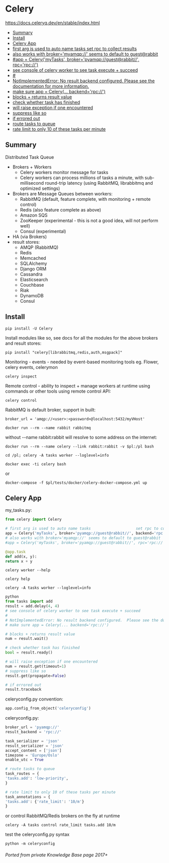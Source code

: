 # Celery

<https://docs.celeryq.dev/en/stable/index.html>

<!-- INDEX_START -->
- [Summary](#summary)
- [Install](#install)
- [Celery App](#celery-app)
- [first arg is used to auto name tasks                    set rpc to collect results](#first-arg-is-used-to-auto-name-tasks--------------------set-rpc-to-collect-results)
- [also works with broker='myamqp://' seems to default to guest@rabbit](#also-works-with-brokermyamqp-seems-to-default-to-guestrabbit)
- [#app = Celery('myTasks', broker='pyamqp://guest@rabbit//', rpc='rpc://')](#app--celerymytasks-brokerpyamqpguestrabbit-rpcrpc)
- [see console of celery worker to see task execute + succeed](#see-console-of-celery-worker-to-see-task-execute--succeed)
- [#](#)
- [NotImplementedError: No result backend configured.  Please see the documentation for more information.](#notimplementederror-no-result-backend-configured--please-see-the-documentation-for-more-information)
- [make sure app = Celery(... backend='rpc://')](#make-sure-app--celery-backendrpc)
- [blocks + returns result value](#blocks--returns-result-value)
- [check whether task has finished](#check-whether-task-has-finished)
- [will raise exception if one encountered](#will-raise-exception-if-one-encountered)
- [suppress like so](#suppress-like-so)
- [if errored out](#if-errored-out)
- [route tasks to queue](#route-tasks-to-queue)
- [rate limit to only 10 of these tasks per minute](#rate-limit-to-only-10-of-these-tasks-per-minute)
<!-- INDEX_END -->

## Summary

Distributed Task Queue

- Brokers + Workers
  - Celery workers monitor message for tasks
  - Celery workers can process millions of tasks a minute, with sub-millisecond round-trip latency (using RabbitMQ, librabbitmq and optimized settings)
- Brokers are Message Queues between workers:
  - RabbitMQ (default, feature complete, with monitoring + remote control)
  - Redis    (also feature complete as above)
  - Amazon SQS
  - ZooKeeper (experimental - this is not a good idea, will not perform well)
  - Consul (experimental)
- HA (via Brokers)
- result stores:
  - AMQP (RabbitMQ)
  - Redis
  - Memcached
  - SQLAlchemy
  - Django ORM
  - Cassandra
  - Elasticsearch
  - Couchbase
  - Riak
  - DynamoDB
  - Consul

## Install

```shell
pip install -U Celery
```

Install modules like so, see docs for all the modules for the above brokers and result stores:

```shell
pip install "celery[librabbitmq,redis,auth,msgpack]"
```

Monitoring - events - needed by event-based monitoring tools eg. Flower, celery events, celerymon

```shell
celery inspect
```

Remote control - ability to inspect + manage workers at runtime using commands or other tools using remote control API:

```shell
celery control
```

RabbitMQ is default broker, support in built:

```
broker_url = 'amqp://<user>:<password>@localhost:5432/myVHost'
```

```shell
docker run --rm --name rabbit rabbitmq
```

without --name rabbit:rabbit will resolve to some address on the internet:

```shell
docker run --rm --name celery --link rabbit:rabbit -v $pl:/pl bash
```

```shell
cd /pl; celery -A tasks worker --loglevel=info
```

```shell
docker exec -ti celery bash
```

or

```shell
docker-compose -f $pl/tests/docker/celery-docker-compose.yml up
```

## Celery App

my_tasks.py:

```python
from celery import Celery

# first arg is used to auto name tasks                    set rpc to collect results
app = Celery('myTasks', broker='pyamqp://guest@rabbit//', backend='rpc://')
# also works with broker='myamqp://' seems to default to guest@rabbit
#app = Celery('myTasks', broker='pyamqp://guest@rabbit//', rpc='rpc://')

@app.task
def add(x, y):
return x + y
```

```shell
celery worker --help
```

```shell
celery help
```

```shell
celery -A tasks worker --loglevel=info
```

```python
python
from tasks import add
result = add.delay(4, 4)
# see console of celery worker to see task execute + succeed
#
# NotImplementedError: No result backend configured.  Please see the documentation for more information.
# make sure app = Celery(... backend='rpc://')

# blocks + returns result value
num = result.wait()

# check whether task has finished
bool = result.ready()

# will raise exception if one encountered
num = result.get(timeout=1)
# suppress like so
result.get(propagate=False)

# if errored out
result.traceback
```

celeryconfig.py convention:
```python
app.config_from_object('celeryconfig')
```

celeryconfig.py:
```python
broker_url = 'pyamqp://'
result_backend = 'rpc://'

task_serializer = 'json'
result_serializer = 'json'
accept_content = ['json']
timezone = 'Europe/Oslo'
enable_utc = True

# route tasks to queue
task_routes = {
'tasks.add': 'low-priority',
}

# rate limit to only 10 of these tasks per minute
task_annotations = {
'tasks.add': {'rate_limit': '10/m'}
}
```

or control RabbitMQ/Redis brokers on the fly at runtime

```shell
celery -A tasks control rate_limit tasks.add 10/m
```

test the celeryconfig.py syntax

```shell
python -m celeryconfig
```


###### Ported from private Knowledge Base page 2017+
